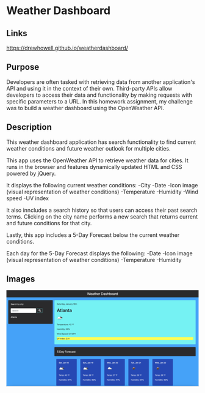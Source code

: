 # Weather Dashboard

## Links

https://drewhowell.github.io/weatherdashboard/

## Purpose
Developers are often tasked with retrieving data from another application's API and using it in the context of their own. Third-party APIs allow developers to access their data and functionality by making requests with specific parameters to a URL. In this homework assignment, my challenge was to build a weather dashboard using the OpenWeather API.

## Description
This weather dashboard application has search functionality to find current weather conditions and future weather outlook for multiple cities.

This app uses the OpenWeather API to retrieve weather data for cities. It runs in the browser and features dynamically updated HTML and CSS powered by jQuery.

It displays the following current weather conditions:
-City
-Date
-Icon image (visual representation of weather conditions)
-Temperature
-Humidity
-Wind speed
-UV index


It also inncludes a search history so that users can access their past search terms. Clicking on the city name performs a new search that returns current and future conditions for that city.

Lastly, this app includes a 5-Day Forecast below the current weather conditions.

Each day for the 5-Day Forecast displays the following:
-Date
-Icon image (visual representation of weather conditions)
-Temperature
-Humidity

## Images

![Weather Dashboard](assets/images/wdashboard.png)

